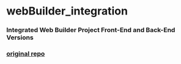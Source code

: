 # webBuilder_integration
### Integrated Web Builder Project Front-End and Back-End Versions
### [original repo](https://github.com/hanium0111)
